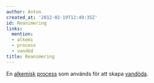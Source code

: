 ```yaml
---
author: Anton
created_at: '2012-02-19T12:49:35Z'
id: Reanimering
links:
  mention:
  - alkemi
  - process
  - vandöd
title: Reanimering
---
```


En [alkemisk][] [process] som används för att skapa [vandöda].

  [alkemisk]: alkemi
  [process]: process
  [vandöda]: vandöd
